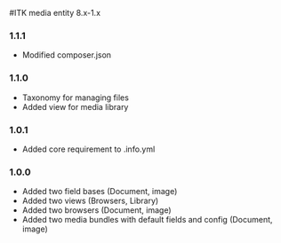#ITK media entity 8.x-1.x

### 1.1.1
- Modified composer.json

### 1.1.0
- Taxonomy for managing files
- Added view for media library

### 1.0.1
- Added core requirement to .info.yml

### 1.0.0
- Added two field bases (Document, image)
- Added two views (Browsers, Library)
- Added two browsers (Document, image)
- Added two media bundles with default fields and config (Document, image)
